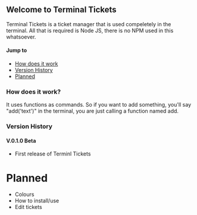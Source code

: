 ## Welcome to Terminal Tickets

Terminal Tickets is a ticket manager that is used compeletely in the terminal. All that is required is Node JS, there is no NPM used in this whatsoever. 
#### Jump to
* [How does it work](#how-does-it-work)
* [Version History](#version-history)
* [Planned](#planned)

### How does it work?

It uses functions as commands. So if you want to add something, you'll say "add('text')" in the terminal, you are just calling a function named add.

### Version History

#### V.0.1.0 Beta 
* First release of Terminl Tickets

# Planned
* Colours
* How to install/use
* Edit tickets
